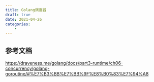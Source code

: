 ```yaml
---
title: Golang调度器
draft: true
date: 2021-04-26
categories: 
    - 
---
```





## 参考文档

https://draveness.me/golang/docs/part3-runtime/ch06-concurrency/golang-goroutine/#%E7%B3%BB%E7%BB%9F%E8%B0%83%E7%94%A8